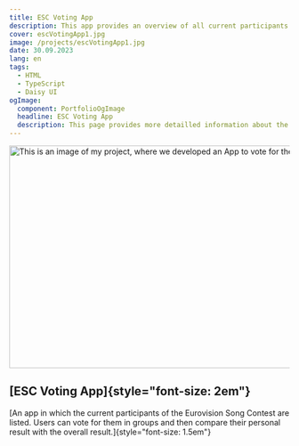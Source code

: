 ```yaml
---
title: ESC Voting App
description: This app provides an overview of all current participants in an event or project. Users have the opportunity to vote in groups for which participants they would like to vote for. They can then compare their personal voting result with the overall result of all votes cast. This creates an interactive and entertaining tool that makes individual preferences visible and gives a sense of the collective impression of all participants.
cover: escVotingApp1.jpg
image: /projects/escVotingApp1.jpg
date: 30.09.2023
lang: en
tags:
  - HTML
  - TypeScript
  - Daisy UI
ogImage:
  component: PortfolioOgImage
  headline: ESC Voting App
  description: This page provides more detailled information about the ESC Voting App project.
---
```


<img src="/images/projects/escVotingApp1.jpg" class="mb-4" width="600" height="400" alt="This is an image of my project, where we developed an App to vote for the ESC">

## **[ESC Voting App]{style="font-size: 2em"}**


[An app in which the current participants of the Eurovision Song Contest are listed. Users can vote for them in groups and then compare their personal result with the overall result.]{style="font-size: 1.5em"}
